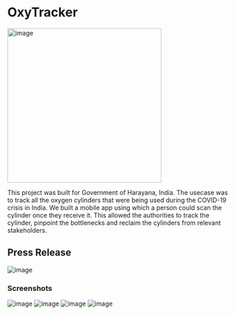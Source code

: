 # OxyTracker
<img width="347" alt="image" src="https://github.com/shiv07tiwari/Oxy-Tracker-Android/assets/38163725/9921af20-7476-4b51-b5d7-3965cd1c4bee">

This project was built for Government of Harayana, India. 
The usecase was to track all the oxygen cylinders that were being used during the COVID-19 crisis in India. We built a mobile app using which a person could scan the cylinder once they receive it.
This allowed the authorities to track the cylinder, pinpoint the bottlenecks and reclaim the cylinders from relevant stakeholders.

## Press Release
![image](https://github.com/shiv07tiwari/Oxy-Tracker-Android/assets/38163725/9667ff42-733e-45a5-affe-c452fa7e3cc9)


### Screenshots
![image](https://github.com/shiv07tiwari/Oxy-Tracker-Android/assets/38163725/09577ab1-46d8-4a90-98d6-b21824a152b4)
![image](https://github.com/shiv07tiwari/Oxy-Tracker-Android/assets/38163725/70df7225-b140-4225-b6f7-8b08935a5fb6)
![image](https://github.com/shiv07tiwari/Oxy-Tracker-Android/assets/38163725/e74cd5b5-ae05-42a4-a39c-98a7d8b090a4)
![image](https://github.com/shiv07tiwari/Oxy-Tracker-Android/assets/38163725/086eb09a-3f55-411e-8341-41e9a3234916)
